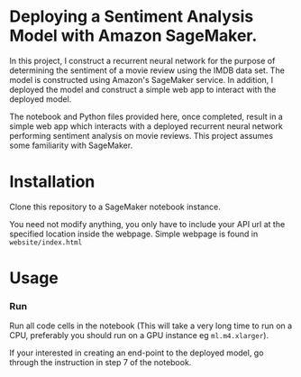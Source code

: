 # Deploying a Sentiment Analysis Model with Amazon SageMaker.

In this project, I construct a recurrent neural network for the purpose of determining the sentiment of a movie review using the IMDB data set. The model is constructed using Amazon's SageMaker service. In addition, I deployed the model and construct a simple web app to interact with the deployed model.


The notebook and Python files provided here, once completed, result in a simple web app which interacts with a deployed recurrent neural network performing sentiment analysis on movie reviews. This project assumes some familiarity with SageMaker.

# Installation

Clone this repository to a SageMaker notebook instance.

You need not modify anything, you only have to include your API url at the specified location inside the webpage. Simple webpage is found in `website/index.html`

# Usage

### Run
Run all code cells in the notebook (This will take a very long time to run on a CPU, preferably you should run on a GPU instance eg `ml.m4.xlarger`).

If your interested in creating an end-point to the deployed model, go through the instruction in step 7 of the notebook.


